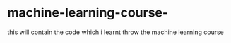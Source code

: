 # machine-learning-course-
this will contain the code which i learnt throw the machine learning course 
